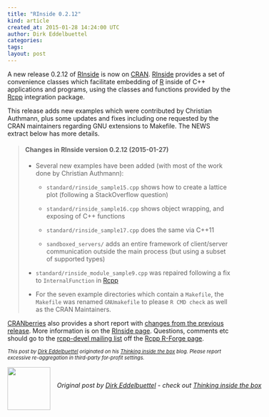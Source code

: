 ```yaml
---
title: "RInside 0.2.12"
kind: article
created_at: 2015-01-28 14:24:00 UTC
author: Dirk Eddelbuettel
categories: 
tags: 
layout: post
---
```

<p>A new release 0.2.12 of <a href="http://dirk.eddelbuettel.com/code/rinside.html">RInside</a> is now on <a href="http://cran.r-project.org">CRAN</a>. <a href="http://dirk.eddelbuettel.com/code/rinside.html">RInside</a> provides a set of convenience classes which facilitate embedding of <a href="http://www.r-project.org">R</a> inside of C++ applications and programs, using the classes and functions provided by the <a href="http://dirk.eddelbuettel.com/code/rcpp.html">Rcpp</a> integration package.</p>
<p>This release adds new examples which were contributed by Christian Authmann, plus some updates and fixes including one requested by the CRAN maintainers regarding GNU extensions to Makefile. The NEWS extract below has more details.</p>
<blockquote>
<h4>
Changes in RInside version 0.2.12 (2015-01-27)
</h4>
<ul>
  <li><p> 
Several new examples have been added (with most of the work done by Christian Authmann):
</p>
  <ul>
   <li> <p>
<code>standard/rinside_sample15.cpp</code> shows how to create a lattice plot (following a StackOverflow question)
</p> </li>
   <li> <p>
<code>standard/rinside_sample16.cpp</code> shows object wrapping, and exposing of C++ functions
</p> </li>
   <li> <p>
<code>standard/rinside_sample17.cpp</code> does the same via C++11
</p> </li>
   <li> <p>
<code>sandboxed_servers/</code> adds an entire framework of client/server communication outside the main process (but using a subset of supported types)
</p> </li>
 </ul>
 </li>
 <li> <p>
<code>standard/rinside_module_sample9.cpp</code> was repaired following a fix to <code>InternalFunction</code> in <a href="http://CRAN.R-project.org/package=Rcpp">Rcpp</a>
</p> </li>
 <li> <p> 
For the seven example directories which contain a <code>Makefile</code>, the <code>Makefile</code> was renamed <code>GNUmakefile</code> to please <code>R CMD check</code> as well as the CRAN Maintainers.
</p>
 </li>
</ul>
</blockquote>

<p><a href="http://dirk.eddelbuettel.com/cranberries/">CRANberries</a> also provides a short report with <a href="http://dirk.eddelbuettel.com/cranberries/2015/01/28#RInside_0.2.12">changes from the previous release</a>. More information is on the <a href="http://dirk.eddelbuettel.com/code/rinside.html">RInside page</a>. Questions, comments etc should go to the <a href="https://lists.r-forge.r-project.org/cgi-bin/mailman/listinfo/rcpp-devel">rcpp-devel mailing list</a> off the <a href="http://r-forge.r-project.org/projects/rcpp/">Rcpp R-Forge page</a>.</p>
<p style="font-size:80%; font-style:italic;">
This post by <a href="http://dirk.eddelbuettel.com">Dirk Eddelbuettel</a> originated on his <a href="http://dirk.eddelbuettel.com/blog/">Thinking inside the box</a> blog. Please report excessive re-aggregation in third-party for-profit settings.
<p><div class="author">
  <img src="" style="width: 96px; height: 96;">
  <span style="position: absolute; padding: 32px 15px;">
    <i>Original post by <a href="http://twitter.com/">Dirk Eddelbuettel</a> - check out <a href="http://dirk.eddelbuettel.com/blog">Thinking inside the box   </a></i>
  </span>
</div>
